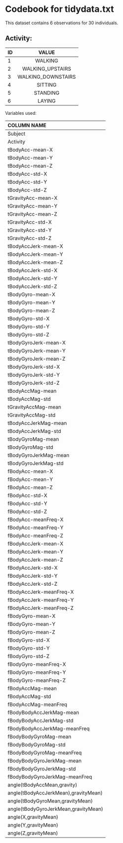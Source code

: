 # Codebook for tidydata.txt

This dataset contains 6 observations for 30 individuals.

## Activity:

| ID       | VALUE |
| ------------- |:-------------:| 
|1 |           WALKING|
|2 |   WALKING_UPSTAIRS|
|3 | WALKING_DOWNSTAIRS|
|4 |           SITTING|
|5 |         STANDING|
|6 |             LAYING|


Variables used:

| COLUMN NAME   |
| :------------- |
|Subject |
|Activity |
|tBodyAcc-mean-X |
|tBodyAcc-mean-Y |
|tBodyAcc-mean-Z |
|tBodyAcc-std-X |
|tBodyAcc-std-Y |
|tBodyAcc-std-Z |
|tGravityAcc-mean-X |
|tGravityAcc-mean-Y |
|tGravityAcc-mean-Z |
|tGravityAcc-std-X |
|tGravityAcc-std-Y |
|tGravityAcc-std-Z |
|tBodyAccJerk-mean-X|
|tBodyAccJerk-mean-Y|
|tBodyAccJerk-mean-Z|
|tBodyAccJerk-std-X|
|tBodyAccJerk-std-Y|
|tBodyAccJerk-std-Z|
|tBodyGyro-mean-X|
|tBodyGyro-mean-Y|
|tBodyGyro-mean-Z|
|tBodyGyro-std-X|
|tBodyGyro-std-Y|
|tBodyGyro-std-Z|
|tBodyGyroJerk-mean-X|
|tBodyGyroJerk-mean-Y|
|tBodyGyroJerk-mean-Z|
|tBodyGyroJerk-std-X|
|tBodyGyroJerk-std-Y|
|tBodyGyroJerk-std-Z|
|tBodyAccMag-mean|
|tBodyAccMag-std|
|tGravityAccMag-mean|
|tGravityAccMag-std|
|tBodyAccJerkMag-mean|
|tBodyAccJerkMag-std|
|tBodyGyroMag-mean|
|tBodyGyroMag-std|
|tBodyGyroJerkMag-mean|
|tBodyGyroJerkMag-std|
|fBodyAcc-mean-X|
|fBodyAcc-mean-Y|
|fBodyAcc-mean-Z|
|fBodyAcc-std-X|
|fBodyAcc-std-Y|
|fBodyAcc-std-Z|
|fBodyAcc-meanFreq-X|
|fBodyAcc-meanFreq-Y|
|fBodyAcc-meanFreq-Z|
|fBodyAccJerk-mean-X|
|fBodyAccJerk-mean-Y|
|fBodyAccJerk-mean-Z|
|fBodyAccJerk-std-X|
|fBodyAccJerk-std-Y|
|fBodyAccJerk-std-Z|
|fBodyAccJerk-meanFreq-X|
|fBodyAccJerk-meanFreq-Y|
|fBodyAccJerk-meanFreq-Z|
|fBodyGyro-mean-X|
|fBodyGyro-mean-Y|
|fBodyGyro-mean-Z|
|fBodyGyro-std-X|
|fBodyGyro-std-Y|
|fBodyGyro-std-Z|
|fBodyGyro-meanFreq-X|
|fBodyGyro-meanFreq-Y|
|fBodyGyro-meanFreq-Z|
|fBodyAccMag-mean|
|fBodyAccMag-std|
|fBodyAccMag-meanFreq|
|fBodyBodyAccJerkMag-mean|
|fBodyBodyAccJerkMag-std|
|fBodyBodyAccJerkMag-meanFreq|
|fBodyBodyGyroMag-mean|
|fBodyBodyGyroMag-std|
|fBodyBodyGyroMag-meanFreq|
|fBodyBodyGyroJerkMag-mean|
|fBodyBodyGyroJerkMag-std|
|fBodyBodyGyroJerkMag-meanFreq|
|angle(tBodyAccMean,gravity)|
|angle(tBodyAccJerkMean),gravityMean)|
|angle(tBodyGyroMean,gravityMean)|
|angle(tBodyGyroJerkMean,gravityMean)|
|angle(X,gravityMean)|
|angle(Y,gravityMean)|
|angle(Z,gravityMean)|

